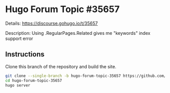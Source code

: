 # Hugo Forum Topic #35657

Details: <https://discourse.gohugo.io/t/35657>

Description: Using .RegularPages.Related gives me "keywords" index support error

## Instructions

Clone this branch of the repository and build the site.

```bash
git clone --single-branch -b hugo-forum-topic-35657 https://github.com/jmooring/hugo-testing hugo-forum-topic-35657
cd hugo-forum-topic-35657
hugo server
```
